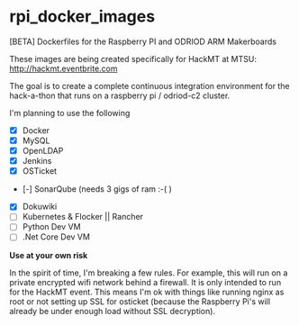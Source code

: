 # rpi_docker_images
[BETA] Dockerfiles for the Raspberry PI and ODRIOD ARM Makerboards

These images are being created specifically for HackMT at MTSU:
http://hackmt.eventbrite.com

The goal is to create a complete continuous integration environment for the hack-a-thon that runs on a raspberry pi / odriod-c2 cluster.

I'm planning to use the following
- [x] Docker
- [x] MySQL
- [x] OpenLDAP
- [x] Jenkins
- [x] OSTicket
- [-] SonarQube (needs 3 gigs of ram :-( )
- [x] Dokuwiki
- [ ] Kubernetes & Flocker || Rancher
- [ ] Python Dev VM
- [ ] .Net Core Dev VM

__Use at your own risk__

In the spirit of time, I'm breaking a few rules.  For example, this will run on a private encrypted wifi network behind a firewall.  It is only intended to run
for the HackMT event.  This means I'm ok with things like running nginx as root or not setting up SSL for osticket (because the Raspberry Pi's will already be
under enough load without SSL decryption).


